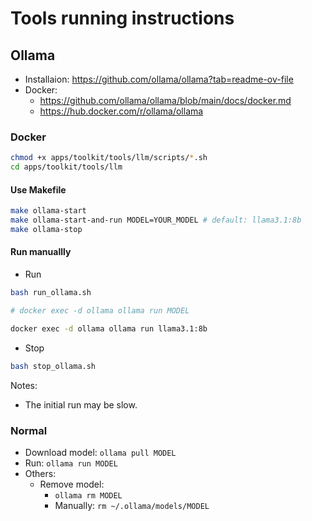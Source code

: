 # Tools running instructions

## Ollama

- Installaion: https://github.com/ollama/ollama?tab=readme-ov-file
- Docker:
  - https://github.com/ollama/ollama/blob/main/docs/docker.md
  - https://hub.docker.com/r/ollama/ollama

### Docker

```bash
chmod +x apps/toolkit/tools/llm/scripts/*.sh
cd apps/toolkit/tools/llm
```

#### Use Makefile

```bash
make ollama-start
make ollama-start-and-run MODEL=YOUR_MODEL # default: llama3.1:8b
make ollama-stop
```

#### Run manuallly

- Run

```bash
bash run_ollama.sh

# docker exec -d ollama ollama run MODEL

docker exec -d ollama ollama run llama3.1:8b
```

- Stop

```bash
bash stop_ollama.sh
```

Notes:

- The initial run may be slow.

### Normal

- Download model: `ollama pull MODEL`
- Run: `ollama run MODEL`
- Others:
  - Remove model:
    - `ollama rm MODEL`
    - Manually: `rm ~/.ollama/models/MODEL`
